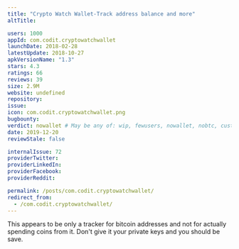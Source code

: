 ```yaml
---
title: "Crypto Watch Wallet-Track address balance and more"
altTitle: 

users: 1000
appId: com.codit.cryptowatchwallet
launchDate: 2018-02-28
latestUpdate: 2018-10-27
apkVersionName: "1.3"
stars: 4.3
ratings: 66
reviews: 39
size: 2.9M
website: undefined
repository: 
issue: 
icon: com.codit.cryptowatchwallet.png
bugbounty: 
verdict: nowallet # May be any of: wip, fewusers, nowallet, nobtc, custodial, nosource, nonverifiable, verifiable, bounty
date: 2019-12-20
reviewStale: false

internalIssue: 72
providerTwitter: 
providerLinkedIn: 
providerFacebook: 
providerReddit: 

permalink: /posts/com.codit.cryptowatchwallet/
redirect_from:
  - /com.codit.cryptowatchwallet/
---
```



This appears to be only a tracker for bitcoin addresses and not for actually
spending coins from it. Don't give it your private keys and you should be save.